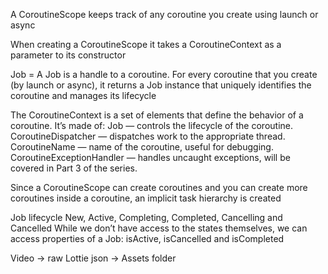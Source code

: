A CoroutineScope keeps track of any coroutine you create using launch or async
	
When creating a CoroutineScope it takes a CoroutineContext as a parameter to its constructor

Job = A Job is a handle to a coroutine. For every coroutine that you create (by launch or async), it returns a Job instance that 
	uniquely identifies the coroutine and manages its lifecycle

The CoroutineContext is a set of elements that define the behavior of a coroutine. It’s made of:
	Job — controls the lifecycle of the coroutine.
	CoroutineDispatcher — dispatches work to the appropriate thread.
	CoroutineName — name of the coroutine, useful for debugging.
	CoroutineExceptionHandler — handles uncaught exceptions, will be covered in Part 3 of the series.

Since a CoroutineScope can create coroutines and you can create more coroutines inside a coroutine, an implicit task 
	hierarchy is created

Job lifecycle
	New, Active, Completing, Completed, Cancelling and Cancelled
	While we don’t have access to the states themselves, we can access properties of a Job: isActive, isCancelled and 
		isCompleted

Video -> raw
Lottie json -> Assets folder